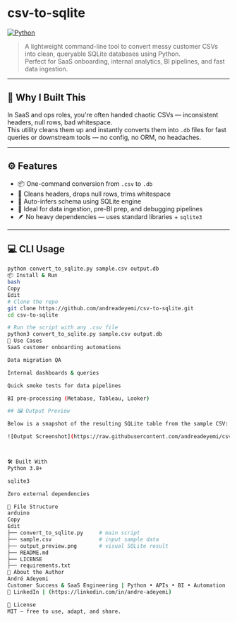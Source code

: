 # csv-to-sqlite

[![Python](https://img.shields.io/badge/Python-3.8+-blue.svg)](https://www.python.org/)

> A lightweight command-line tool to convert messy customer CSVs into clean, queryable SQLite databases using Python.  
> Perfect for SaaS onboarding, internal analytics, BI pipelines, and fast data ingestion.

---

## 🚀 Why I Built This

In SaaS and ops roles, you're often handed chaotic CSVs — inconsistent headers, null rows, bad whitespace.  
This utility cleans them up and instantly converts them into `.db` files for fast queries or downstream tools — no config, no ORM, no headaches.

---

## ⚙️ Features

- 📦 One-command conversion from `.csv` to `.db`
- 🧹 Cleans headers, drops null rows, trims whitespace
- 🧠 Auto-infers schema using SQLite engine
- 🔎 Ideal for data ingestion, pre-BI prep, and debugging pipelines
- 🪶 No heavy dependencies — uses standard libraries + `sqlite3`

---

## 💻 CLI Usage

```bash
python convert_to_sqlite.py sample.csv output.db
📦 Install & Run
bash
Copy
Edit
# Clone the repo
git clone https://github.com/andreadeyemi/csv-to-sqlite.git
cd csv-to-sqlite

# Run the script with any .csv file
python3 convert_to_sqlite.py sample.csv output.db
🧠 Use Cases
SaaS customer onboarding automations

Data migration QA

Internal dashboards & queries

Quick smoke tests for data pipelines

BI pre-processing (Metabase, Tableau, Looker)

## 🖼️ Output Preview

Below is a snapshot of the resulting SQLite table from the sample CSV:

![Output Screenshot](https://raw.githubusercontent.com/andreadeyemi/csv-to-sqlite/main/output_preview.png)



🛠 Built With
Python 3.8+

sqlite3

Zero external dependencies

📁 File Structure
arduino
Copy
Edit
├── convert_to_sqlite.py     # main script
├── sample.csv               # input sample data
├── output_preview.png       # visual SQLite result
├── README.md
├── LICENSE
├── requirements.txt
🧱 About the Author
André Adeyemi
Customer Success & SaaS Engineering | Python • APIs • BI • Automation
🔗 LinkedIn | (https://linkedin.com/in/andre-adeyemi)

🪪 License
MIT – free to use, adapt, and share.
